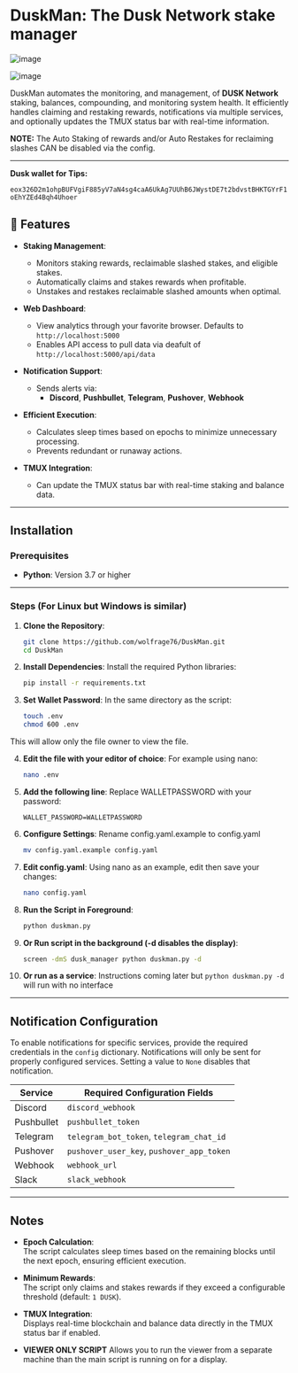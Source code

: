 # DuskMan: The Dusk Network stake manager

![image](https://github.com/user-attachments/assets/b56a80ec-122d-440a-a8d8-0c1fcaeee3bc)

![image](https://github.com/user-attachments/assets/a780feed-e0fe-46f2-9713-44bcbed0eb5c)

DuskMan automates the monitoring, and management, of **DUSK Network** staking, balances, compounding, and monitoring system health. It efficiently handles claiming and restaking rewards, notifications via multiple services, and optionally updates the TMUX status bar with real-time information.

**NOTE:** The Auto Staking of rewards and/or Auto Restakes for reclaiming slashes CAN be disabled via the config.

---

**Dusk wallet for Tips:**

`eox326D2m1ohpBUFVgiF885yV7aN4sg4caA6UkAg7UUhB6JWystDE7t2bdvstBHKTGYrF1oEhYZEd4Bqh4Uhoer`

## 🚀 Features

- **Staking Management**:

  - Monitors staking rewards, reclaimable slashed stakes, and eligible stakes.
  - Automatically claims and stakes rewards when profitable.
  - Unstakes and restakes reclaimable slashed amounts when optimal.

- **Web Dashboard**:

  - View analytics through your favorite browser. Defaults to `http://localhost:5000`
  - Enables API access to pull data via deafult of `http://localhost:5000/api/data`

- **Notification Support**:

  - Sends alerts via:
    - **Discord**, **Pushbullet**, **Telegram**, **Pushover**, **Webhook**

- **Efficient Execution**:

  - Calculates sleep times based on epochs to minimize unnecessary processing.
  - Prevents redundant or runaway actions.

- **TMUX Integration**:
  - Can update the TMUX status bar with real-time staking and balance data.

---

## Installation

### Prerequisites

- **Python**: Version 3.7 or higher

---

### Steps (For Linux but Windows is similar)

1.  **Clone the Repository**:

    ```bash
    git clone https://github.com/wolfrage76/DuskMan.git
    cd DuskMan
    ```

2.  **Install Dependencies**: Install the required Python libraries:

    ```bash
    pip install -r requirements.txt
    ```

3.  **Set Wallet Password**:
    In the same directory as the script:

    ```bash
    touch .env
    chmod 600 .env
    ```

This will allow only the file owner to view the file.

4. **Edit the file with your editor of choice**:
   For example using nano:

   ```bash
   nano .env
   ```

5. **Add the following line**: Replace WALLETPASSWORD with your password:

   `WALLET_PASSWORD=WALLETPASSWORD`

6. **Configure Settings**: Rename config.yaml.example to config.yaml

   ```bash
   mv config.yaml.example config.yaml
   ```

7. **Edit config.yaml**: Using nano as an example, edit then save your changes:

   ```bash
   nano config.yaml
   ```

8. **Run the Script in Foreground**:

   ```bash
   python duskman.py
   ```

9. **Or Run script in the background (-d disables the display)**:

   ```bash
   screen -dmS dusk_manager python duskman.py -d
   ```

10. **Or run as a service**:
    Instructions coming later but `python duskman.py -d` will run with no interface

---

## Notification Configuration

To enable notifications for specific services, provide the required credentials in the `config` dictionary. Notifications will only be sent for properly configured services. Setting a value to `None` disables that notification.

| **Service** | **Required Configuration Fields**         |
| ----------- | ----------------------------------------- |
| Discord     | `discord_webhook`                         |
| Pushbullet  | `pushbullet_token`                        |
| Telegram    | `telegram_bot_token`, `telegram_chat_id`  |
| Pushover    | `pushover_user_key`, `pushover_app_token` |
| Webhook     | `webhook_url`                             |
| Slack       | `slack_webhook`                           |

---

## Notes

- **Epoch Calculation**:  
  The script calculates sleep times based on the remaining blocks until the next epoch, ensuring efficient execution.

- **Minimum Rewards**:  
  The script only claims and stakes rewards if they exceed a configurable threshold (default: `1 DUSK`).

- **TMUX Integration**:  
  Displays real-time blockchain and balance data directly in the TMUX status bar if enabled.

- **VIEWER ONLY SCRIPT**
  Allows you to run the viewer from a separate machine than the main script is running on for a display.
